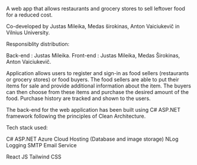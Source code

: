A web app that allows restaurants and grocery stores to sell leftover food for a reduced cost.

Co-developed by Justas Mileika, Medas širokinas, Anton Vaiciukevič in Vilnius University.

Responsiblity distribution:

Back-end : Justas Mileika. Front-end : Justas Mileika, Medas Širokinas, Anton Vaiciukevič.

Application allows users to register and sign-in as food sellers (restaurants or grocery stores) or food buyers. The food sellers are able to put their items for sale and provide additional information about the item. The buyers can then choose from these items and purchase the desired amount of the food. Purchase history are tracked and shown to the users.

The back-end for the web application has been built using C# ASP.NET framework following the principles of Clean Architecture.

Tech stack used:

C# ASP.NET Azure Cloud Hosting (Database and image storage) NLog Logging SMTP Email Service

React JS Tailwind CSS